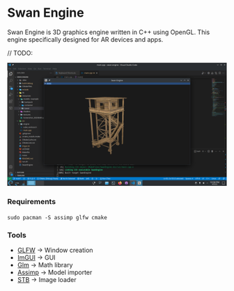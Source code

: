 # Swan Engine
Swan Engine is 3D graphics engine written in C++ using OpenGL. This engine specifically designed for AR devices and apps.

// TODO:

![Referance](https://raw.githubusercontent.com/nizamsaltan/swan-engine/main/resources/Screenshot_20230405.png)

### Requirements
`sudo pacman -S assimp glfw cmake` 


### Tools
- [GLFW](https://www.glfw.org/) -> Window creation
- [ImGUI](https://github.com/ocornut/imgui) -> GUI
- [Glm](https://github.com/g-truc/glm) -> Math library
- [Assimp](https://github.com/assimp/assimp) -> Model importer
- [STB](https://github.com/nothings/stb/blob/master/stb_image.h) -> Image loader
